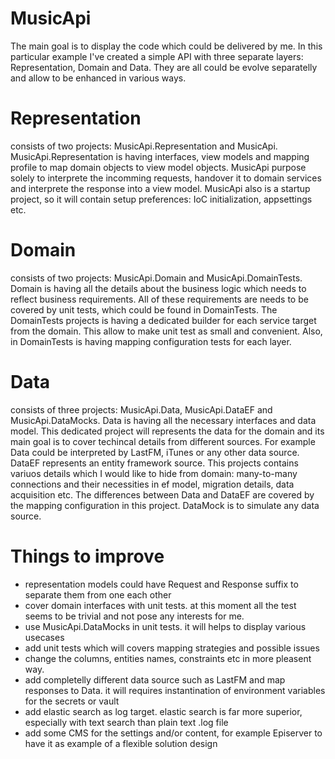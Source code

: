 # MusicApi
The main goal is to display the code which could be delivered by me. In this particular example I've created a simple API with three separate layers: Representation, Domain and Data. They are all could be evolve separatelly and allow to be enhanced in various ways. 

# Representation 
consists of two projects: MusicApi.Representation and MusicApi. MusicApi.Representation is having interfaces, view models and mapping profile to map domain objects to view model objects. MusicApi purpose solely to interprete the incomming requests, handover it to domain services and interprete the response into a view model. MusicApi also is a startup project, so it will contain setup preferences: IoC initialization, appsettings etc. 

# Domain
consists of two projects: MusicApi.Domain and MusicApi.DomainTests. Domain is having all the details about the business logic which needs to reflect business requirements. All of these requirements are needs to be covered by unit tests, which could be found in DomainTests. The DomainTests projects is having a dedicated builder for each service target from the domain. This allow to make unit test as small and convenient. Also, in DomainTests is having mapping configuration tests for each layer. 

# Data
consists of three projects: MusicApi.Data, MusicApi.DataEF and MusicApi.DataMocks. Data is having all the necessary interfaces and data model. This dedicated project will represents the data for the domain and its main goal is to cover techincal details from different sources. For example Data could be interpreted by LastFM, iTunes or any other data source. DataEF represents an entity framework source. This projects contains variuos details which I would like to hide from domain: many-to-many connections and their necessities in ef model, migration details, data acquisition etc. The differences between Data and DataEF are covered by the mapping configuration in this project. DataMock is to simulate any data source. 

# Things to improve
- representation models could have Request and Response suffix to separate them from one each other
- cover domain interfaces with unit tests. at this moment all the test seems to be trivial and not pose any interests for me. 
- use MusicApi.DataMocks in unit tests. it will helps to display various usecases
- add unit tests which will covers mapping strategies and possible issues
- change the columns, entities names, constraints etc in more pleasent way.
- add completelly different data source such as LastFM and map responses to Data. it will requires instantination of environment variables for the secrets or vault
- add elastic search as log target. elastic search is far more superior, especially with text search than plain text .log file
- add some CMS for the settings and/or content, for example Episerver to have it as example of a flexible solution design
